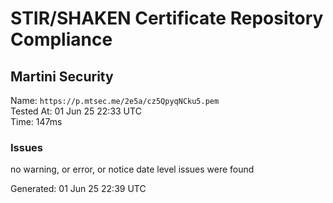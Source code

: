# STIR/SHAKEN Certificate Repository Compliance

## Martini Security

Name: `https://p.mtsec.me/2e5a/cz5QpyqNCku5.pem`\
Tested At: 01 Jun 25 22:33 UTC\
Time: 147ms

### Issues

no warning, or error, or notice date level issues were found

Generated: 01 Jun 25 22:39 UTC